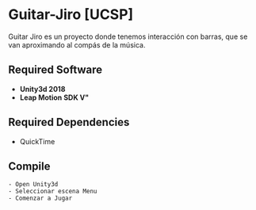 # Guitar-Jiro [UCSP]
Guitar Jiro es un proyecto donde tenemos interacción con barras, que se van aproximando al compás de la música.

## Required Software
 * **Unity3d 2018**
 * **Leap Motion SDK V"**

## Required Dependencies
 * QuickTime

## Compile 
```
- Open Unity3d
- Seleccionar escena Menu
- Comenzar a Jugar
```

<!--[![Alt text](https://img.youtube.com/vi/cDVDsN7CJZw/0.jpg)](https://www.youtube.com/watch?v=cDVDsN7CJZw)-->
